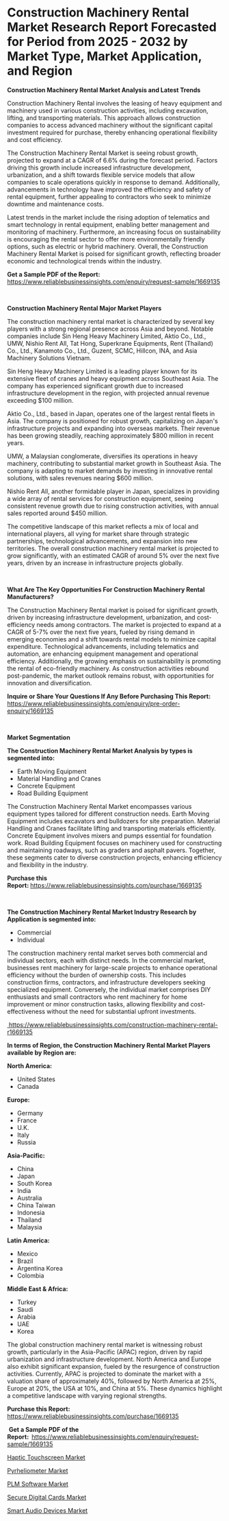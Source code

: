 <p><h1>Construction Machinery Rental Market Research Report Forecasted for Period from 2025 -  2032 by Market Type, Market Application, and Region</h1></p><p><strong>Construction Machinery Rental Market Analysis and Latest Trends</strong></p>
<p><p>Construction Machinery Rental involves the leasing of heavy equipment and machinery used in various construction activities, including excavation, lifting, and transporting materials. This approach allows construction companies to access advanced machinery without the significant capital investment required for purchase, thereby enhancing operational flexibility and cost efficiency.</p><p>The Construction Machinery Rental Market is seeing robust growth, projected to expand at a CAGR of 6.6% during the forecast period. Factors driving this growth include increased infrastructure development, urbanization, and a shift towards flexible service models that allow companies to scale operations quickly in response to demand. Additionally, advancements in technology have improved the efficiency and safety of rental equipment, further appealing to contractors who seek to minimize downtime and maintenance costs.</p><p>Latest trends in the market include the rising adoption of telematics and smart technology in rental equipment, enabling better management and monitoring of machinery. Furthermore, an increasing focus on sustainability is encouraging the rental sector to offer more environmentally friendly options, such as electric or hybrid machinery. Overall, the Construction Machinery Rental Market is poised for significant growth, reflecting broader economic and technological trends within the industry.</p></p>
<p><strong>Get a Sample PDF of the Report:&nbsp;</strong> <a href="https://www.reliablebusinessinsights.com/enquiry/request-sample/1669135?utm_campaign=2242&utm_medium=2&utm_source=Github&utm_content=ia&utm_term=10032025&utm_id=construction-machinery-rental">https://www.reliablebusinessinsights.com/enquiry/request-sample/1669135</a></p>
<p>&nbsp;</p>
<p><strong>Construction Machinery Rental Major Market Players</strong></p>
<p><p>The construction machinery rental market is characterized by several key players with a strong regional presence across Asia and beyond. Notable companies include Sin Heng Heavy Machinery Limited, Aktio Co., Ltd., UMW, Nishio Rent All, Tat Hong, Superkrane Equipments, Rent (Thailand) Co., Ltd., Kanamoto Co., Ltd., Guzent, SCMC, Hillcon, INA, and Asia Machinery Solutions Vietnam. </p><p>Sin Heng Heavy Machinery Limited is a leading player known for its extensive fleet of cranes and heavy equipment across Southeast Asia. The company has experienced significant growth due to increased infrastructure development in the region, with projected annual revenue exceeding $100 million.</p><p>Aktio Co., Ltd., based in Japan, operates one of the largest rental fleets in Asia. The company is positioned for robust growth, capitalizing on Japan's infrastructure projects and expanding into overseas markets. Their revenue has been growing steadily, reaching approximately $800 million in recent years.</p><p>UMW, a Malaysian conglomerate, diversifies its operations in heavy machinery, contributing to substantial market growth in Southeast Asia. The company is adapting to market demands by investing in innovative rental solutions, with sales revenues nearing $600 million.</p><p>Nishio Rent All, another formidable player in Japan, specializes in providing a wide array of rental services for construction equipment, seeing consistent revenue growth due to rising construction activities, with annual sales reported around $450 million.</p><p>The competitive landscape of this market reflects a mix of local and international players, all vying for market share through strategic partnerships, technological advancements, and expansion into new territories. The overall construction machinery rental market is projected to grow significantly, with an estimated CAGR of around 5% over the next five years, driven by an increase in infrastructure projects globally.</p></p>
<p>&nbsp;</p>
<p><strong>What Are The Key Opportunities For Construction Machinery Rental Manufacturers?</strong></p>
<p><p>The Construction Machinery Rental market is poised for significant growth, driven by increasing infrastructure development, urbanization, and cost-efficiency needs among contractors. The market is projected to expand at a CAGR of 5-7% over the next five years, fueled by rising demand in emerging economies and a shift towards rental models to minimize capital expenditure. Technological advancements, including telematics and automation, are enhancing equipment management and operational efficiency. Additionally, the growing emphasis on sustainability is promoting the rental of eco-friendly machinery. As construction activities rebound post-pandemic, the market outlook remains robust, with opportunities for innovation and diversification.</p></p>
<p><strong>Inquire or Share Your Questions If Any Before Purchasing This Report:</strong> <a href="https://www.reliablebusinessinsights.com/enquiry/pre-order-enquiry/1669135?utm_campaign=2242&utm_medium=2&utm_source=Github&utm_content=ia&utm_term=10032025&utm_id=construction-machinery-rental">https://www.reliablebusinessinsights.com/enquiry/pre-order-enquiry/1669135</a></p>
<p>&nbsp;</p>
<p><strong>Market Segmentation</strong></p>
<p><strong>The Construction Machinery Rental Market Analysis by types is segmented into:</strong></p>
<p><ul><li>Earth Moving Equipment</li><li>Material Handling and Cranes</li><li>Concrete Equipment</li><li>Road Building Equipment</li></ul></p>
<p><p>The Construction Machinery Rental Market encompasses various equipment types tailored for different construction needs. Earth Moving Equipment includes excavators and bulldozers for site preparation. Material Handling and Cranes facilitate lifting and transporting materials efficiently. Concrete Equipment involves mixers and pumps essential for foundation work. Road Building Equipment focuses on machinery used for constructing and maintaining roadways, such as graders and asphalt pavers. Together, these segments cater to diverse construction projects, enhancing efficiency and flexibility in the industry.</p></p>
<p><strong>Purchase this Report:&nbsp;</strong><a href="https://www.reliablebusinessinsights.com/purchase/1669135?utm_campaign=2242&utm_medium=2&utm_source=Github&utm_content=ia&utm_term=10032025&utm_id=construction-machinery-rental">https://www.reliablebusinessinsights.com/purchase/1669135</a></p>
<p>&nbsp;</p>
<p><strong>The Construction Machinery Rental Market Industry Research by Application is segmented into:</strong></p>
<p><ul><li>Commercial</li><li>Individual</li></ul></p>
<p><p>The construction machinery rental market serves both commercial and individual sectors, each with distinct needs. In the commercial market, businesses rent machinery for large-scale projects to enhance operational efficiency without the burden of ownership costs. This includes construction firms, contractors, and infrastructure developers seeking specialized equipment. Conversely, the individual market comprises DIY enthusiasts and small contractors who rent machinery for home improvement or minor construction tasks, allowing flexibility and cost-effectiveness without the need for substantial upfront investments.</p></p>
<p><a href="https://www.reliablebusinessinsights.com/construction-machinery-rental-r1669135?utm_campaign=2242&utm_medium=2&utm_source=Github&utm_content=ia&utm_term=10032025&utm_id=construction-machinery-rental">&nbsp;https://www.reliablebusinessinsights.com/construction-machinery-rental-r1669135</a></p>
<p><strong>In terms of Region, the Construction Machinery Rental Market Players available by Region are:</strong></p>
<p>
    <p> <strong> North America: </strong>
        <ul>
            <li>United States</li>
            <li>Canada</li>
        </ul>
        </p> 
    <p> <strong> Europe: </strong>
        <ul>
            <li>Germany</li>
            <li>France</li>
            <li>U.K.</li>
            <li>Italy</li>
            <li>Russia</li>
        </ul>
        </p> 
    <p> <strong> Asia-Pacific: </strong>
        <ul>
            <li>China</li>
            <li>Japan</li>
            <li>South Korea</li>
            <li>India</li>
            <li>Australia</li>
            <li>China Taiwan</li>
            <li>Indonesia</li>
            <li>Thailand</li>
            <li>Malaysia</li>
        </ul>
        </p> 
    <p> <strong> Latin America: </strong>
        <ul>
            <li>Mexico</li>
            <li>Brazil</li>
            <li>Argentina Korea</li>
            <li>Colombia</li>
        </ul>
        </p> 
    <p> <strong> Middle East & Africa: </strong>
        <ul>
            <li>Turkey</li>
            <li>Saudi</li>
            <li>Arabia</li>
            <li>UAE</li>
            <li>Korea</li>
        </ul>
    </p>
    </p>
<p><p>The global construction machinery rental market is witnessing robust growth, particularly in the Asia-Pacific (APAC) region, driven by rapid urbanization and infrastructure development. North America and Europe also exhibit significant expansion, fueled by the resurgence of construction activities. Currently, APAC is projected to dominate the market with a valuation share of approximately 40%, followed by North America at 25%, Europe at 20%, the USA at 10%, and China at 5%. These dynamics highlight a competitive landscape with varying regional strengths.</p></p>
<p><strong>Purchase this Report: </strong><a href="https://www.reliablebusinessinsights.com/purchase/1669135?utm_campaign=2242&utm_medium=2&utm_source=Github&utm_content=ia&utm_term=10032025&utm_id=construction-machinery-rental">https://www.reliablebusinessinsights.com/purchase/1669135</a></p>
<p>&nbsp;<strong>Get a Sample PDF of the Report:&nbsp;&nbsp;</strong><a href="https://www.reliablebusinessinsights.com/enquiry/request-sample/1669135?utm_campaign=2242&utm_medium=2&utm_source=Github&utm_content=ia&utm_term=10032025&utm_id=construction-machinery-rental">https://www.reliablebusinessinsights.com/enquiry/request-sample/1669135</a></p>
<p><strong></strong></p>
<p><p><a href="https://www.linkedin.com/pulse/haptic-touchscreen-market-study-strategies-leading-players-oovhe?utm_campaign=2242&utm_medium=2&utm_source=Github&utm_content=ia&utm_term=10032025&utm_id=construction-machinery-rental">Haptic Touchscreen Market</a></p><p><a href="https://www.linkedin.com/pulse/anticipated-growth-pyrheliometer-market-13-cagr-2025-2032-focus-sijpc?utm_campaign=2242&utm_medium=2&utm_source=Github&utm_content=ia&utm_term=10032025&utm_id=construction-machinery-rental">Pyrheliometer Market</a></p><p><a href="https://github.com/MarciaRunte/Market-Research-Report-List-2/blob/main/plm-software-market.md?utm_campaign=2242&utm_medium=2&utm_source=Github&utm_content=ia&utm_term=10032025&utm_id=construction-machinery-rental">PLM Software Market</a></p><p><a href="https://www.linkedin.com/pulse/secure-digital-cards-market-analysis-report-key-players-overview-kvlic?utm_campaign=2242&utm_medium=2&utm_source=Github&utm_content=ia&utm_term=10032025&utm_id=construction-machinery-rental">Secure Digital Cards Market</a></p><p><a href="https://www.linkedin.com/pulse/smart-audio-devices-market-study-growth-opportunities-value-qzkbc?utm_campaign=2242&utm_medium=2&utm_source=Github&utm_content=ia&utm_term=10032025&utm_id=construction-machinery-rental">Smart Audio Devices Market</a></p></p>